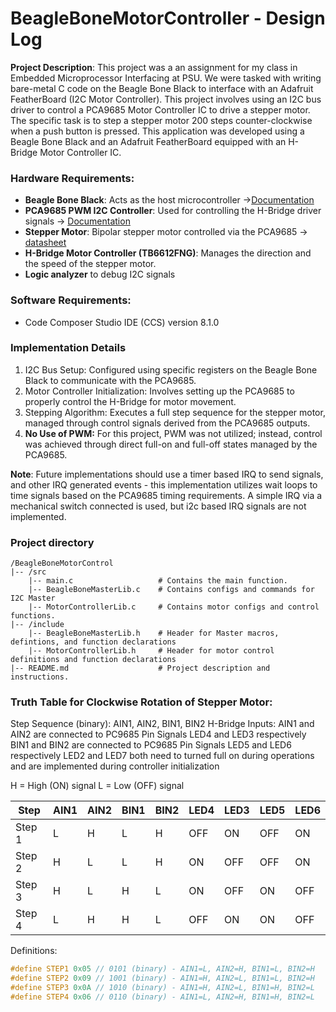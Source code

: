# BeagleBoneMotorController - Design Log

**Project Description**: This project was a an assignment for my class in Embedded Microprocessor Interfacing at PSU. We were tasked with writing bare-metal C code on the Beagle Bone Black to interface with an Adafruit FeatherBoard (I2C Motor Controller). This project involves using an I2C bus driver to control a PCA9685 Motor Controller IC to drive a stepper motor. The specific task is to step a stepper motor 200 steps counter-clockwise when a push button is pressed. This application was developed using a Beagle Bone Black and an Adafruit FeatherBoard equipped with an H-Bridge Motor Controller IC. 

### Hardware Requirements: 

- **Beagle Bone Black**: Acts as the host microcontroller ->[Documentation](https://docs.beagleboard.org/latest/boards/beaglebone/black/ch07.html)  
- **PCA9685 PWM I2C Controller**: Used for controlling the H-Bridge driver signals -> [Documentation](https://www.adafruit.com/product/2927)
- **Stepper Motor**: Bipolar stepper motor controlled via the PCA9685 -> [datasheet](https://cdn-shop.adafruit.com/product-files/324/C140-A+datasheet.jpg)
- **H-Bridge Motor Controller (TB6612FNG)**: Manages the direction and the speed of the stepper motor.
- **Logic analyzer** to debug I2C signals


### Software Requirements: 
- Code Composer Studio IDE (CCS) version 8.1.0 

### Implementation Details
1. I2C Bus Setup: Configured using specific registers on the Beagle Bone Black to communicate with the PCA9685.
2. Motor Controller Initialization: Involves setting up the PCA9685 to properly control the H-Bridge for motor movement.
3. Stepping Algorithm: Executes a full step sequence for the stepper motor, managed through control signals derived from the PCA9685 outputs.
4. **No Use of PWM:** For this project, PWM was not utilized; instead, control was achieved through direct full-on and full-off states managed by the PCA9685.

**Note**: Future implementations should use a timer based IRQ to send signals, and other IRQ generated events - this implementation utilizes wait loops to time signals based on the PCA9685 timing requirements. A simple IRQ via a mechanical switch connected is used, but i2c based IRQ signals are not implemented. 

### Project directory
```
/BeagleBoneMotorControl
|-- /src
    |-- main.c                   # Contains the main function.
    |-- BeagleBoneMasterLib.c    # Contains configs and commands for I2C Master
    |-- MotorControllerLib.c     # Contains motor configs and control functions.
|-- /include
    |-- BeagleBoneMasterLib.h    # Header for Master macros, defintions, and function declarations
    |-- MotorControllerLib.h     # Header for motor control definitions and function declarations
|-- README.md                    # Project description and instructions.
```


### Truth Table for Clockwise Rotation of Stepper Motor:

Step Sequence (binary): AIN1, AIN2, BIN1, BIN2
H-Bridge Inputs:
AIN1 and AIN2 are connected to PC9685 Pin Signals LED4 and LED3 respectively
BIN1 and BIN2 are connected to PC9685 Pin Signals LED5 and LED6 respectively
LED2 and LED7 both need to turned full on during operations and are implemented 
during controller initialization


H = High (ON) signal
L = Low (OFF) signal
 
| Step   | AIN1 | AIN2 | BIN1 | BIN2 | LED4 | LED3 | LED5 | LED6 |
|--------|------|------|------|------|------|------|------|------|
| Step 1 |  L   |  H   |  L   |  H   | OFF  | ON   | OFF  | ON   |
| Step 2 |  H   |  L   |  L   |  H   | ON   | OFF  | OFF  | ON   |
| Step 3 |  H   |  L   |  H   |  L   | ON   | OFF  | ON   | OFF  |
| Step 4 |  L   |  H   |  H   |  L   | OFF  | ON   | ON   | OFF  |

Definitions:  
```C
#define STEP1 0x05 // 0101 (binary) - AIN1=L, AIN2=H, BIN1=L, BIN2=H  
#define STEP2 0x09 // 1001 (binary) - AIN1=H, AIN2=L, BIN1=L, BIN2=H  
#define STEP3 0x0A // 1010 (binary) - AIN1=H, AIN2=L, BIN1=H, BIN2=L  
#define STEP4 0x06 // 0110 (binary) - AIN1=L, AIN2=H, BIN1=H, BIN2=L  
```


